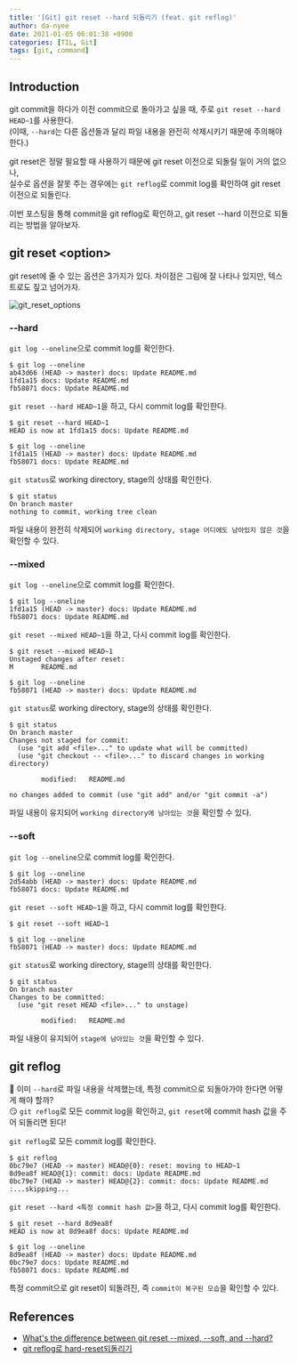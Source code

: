 ```yaml
---
title: '[Git] git reset --hard 되돌리기 (feat. git reflog)'
author: da-nyee
date: 2021-01-05 06:01:38 +0900
categories: [TIL, Git]
tags: [git, command]
---
```


## Introduction

git commit을 하다가 이전 commit으로 돌아가고 싶을 때, 주로 `git reset --hard HEAD~1`를 사용한다.<br/>
(이때, `--hard`는 다른 옵션들과 달리 파일 내용을 완전히 삭제시키기 때문에 주의해야 한다.)<br/>

git reset은 정말 필요할 때 사용하기 때문에 git reset 이전으로 되돌릴 일이 거의 없으나,<br/>
실수로 옵션을 잘못 주는 경우에는 `git reflog`로 commit log를 확인하여 git reset 이전으로 되돌린다.<br/>

이번 포스팅을 통해 commit을 git reflog로 확인하고, git reset --hard 이전으로 되돌리는 방법을 알아보자.<br/>

## git reset \<option\>

git reset에 줄 수 있는 옵션은 3가지가 있다. 차이점은 그림에 잘 나타나 있지만, 텍스트로도 짚고 넘어가자.<br/>

![git_reset_options](https://user-images.githubusercontent.com/50176238/103574220-e41c5600-4f12-11eb-9762-1b9503314d19.jpg)<br/>

### \-\-hard

`git log --oneline`으로 commit log를 확인한다.<br/>
```
$ git log --oneline
ab43d66 (HEAD -> master) docs: Update README.md
1fd1a15 docs: Update README.md
fb58071 docs: Update README.md
```

`git reset --hard HEAD~1`을 하고, 다시 commit log를 확인한다.<br/>
```
$ git reset --hard HEAD~1
HEAD is now at 1fd1a15 docs: Update README.md

$ git log --oneline
1fd1a15 (HEAD -> master) docs: Update README.md
fb58071 docs: Update README.md
```

`git status`로 working directory, stage의 상태를 확인한다.<br/>
```
$ git status
On branch master
nothing to commit, working tree clean
```

파일 내용이 완전히 삭제되어 `working directory, stage 어디에도 남아있지 않은 것`을 확인할 수 있다.<br/>

### \-\-mixed

`git log --oneline`으로 commit log를 확인한다.<br/>
```
$ git log --oneline
1fd1a15 (HEAD -> master) docs: Update README.md
fb58071 docs: Update README.md
```

`git reset --mixed HEAD~1`을 하고, 다시 commit log를 확인한다.<br/>
```
$ git reset --mixed HEAD~1
Unstaged changes after reset:
M       README.md

$ git log --oneline
fb58071 (HEAD -> master) docs: Update README.md
```

`git status`로 working directory, stage의 상태를 확인한다.<br/>
```
$ git status
On branch master
Changes not staged for commit:
  (use "git add <file>..." to update what will be committed)
  (use "git checkout -- <file>..." to discard changes in working directory)

        modified:   README.md

no changes added to commit (use "git add" and/or "git commit -a")
```

파일 내용이 유지되어 `working directory에 남아있는 것`을 확인할 수 있다.<br/>

### \-\-soft

`git log --oneline`으로 commit log를 확인한다.<br/>
```
$ git log --oneline
2d54abb (HEAD -> master) docs: Update README.md
fb58071 docs: Update README.md
```

`git reset --soft HEAD~1`을 하고, 다시 commit log를 확인한다.<br/>
```
$ git reset --soft HEAD~1

$ git log --oneline
fb58071 (HEAD -> master) docs: Update README.md
```

`git status`로 working directory, stage의 상태를 확인한다.<br/>
```
$ git status
On branch master        
Changes to be committed:
  (use "git reset HEAD <file>..." to unstage)

        modified:   README.md
```

파일 내용이 유지되어 `stage에 남아있는 것`을 확인할 수 있다.<br/>

## git reflog

🤔 이미 `--hard`로 파일 내용을 삭제했는데, 특정 commit으로 되돌아가야 한다면 어떻게 해야 할까?<br/>
😏 `git reflog`로 모든 commit log을 확인하고, `git reset`에 commit hash 값을 주어 되돌리면 된다!<br/>

`git reflog`로 모든 commit log를 확인한다.<br/>
```
$ git reflog
0bc79e7 (HEAD -> master) HEAD@{0}: reset: moving to HEAD~1       
8d9ea8f HEAD@{1}: commit: docs: Update README.md
0bc79e7 (HEAD -> master) HEAD@{2}: commit: docs: Update README.md
:...skipping...
```

`git reset --hard <특정 commit hash 값>`을 하고, 다시 commit log를 확인한다.<br/>
```
$ git reset --hard 8d9ea8f
HEAD is now at 8d9ea8f docs: Update README.md

$ git log --oneline
8d9ea8f (HEAD -> master) docs: Update README.md
0bc79e7 docs: Update README.md
fb58071 docs: Update README.md
```

특정 commit으로 git reset이 되돌려진, 즉 `commit이 복구된 모습`을 확인할 수 있다.<br/>

## References

- [What's the difference between git reset --mixed, --soft, and --hard?](https://stackoverflow.com/questions/3528245/whats-the-difference-between-git-reset-mixed-soft-and-hard)
- [git reflog로 hard-reset되돌리기](https://junwoo45.github.io/2019-05-27-git_reflog/)